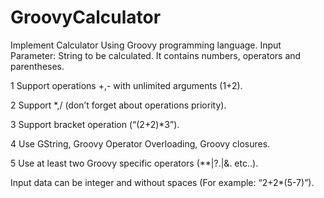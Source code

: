 # GroovyCalculator
Implement Calculator Using Groovy programming language. Input Parameter: String to be calculated. It contains numbers, operators and parentheses.

1 Support operations +,- with unlimited arguments (1+2).

2 Support *,/ (don’t forget about operations priority).

3 Support bracket operation (“(2+2)*3”).

4 Use GString, Groovy Operator Overloading, Groovy closures.

5 Use at least two Groovy specific operators (**|?.|&. etc..).

Input data can be integer and without spaces (For example: “2+2*(5-7)”).
